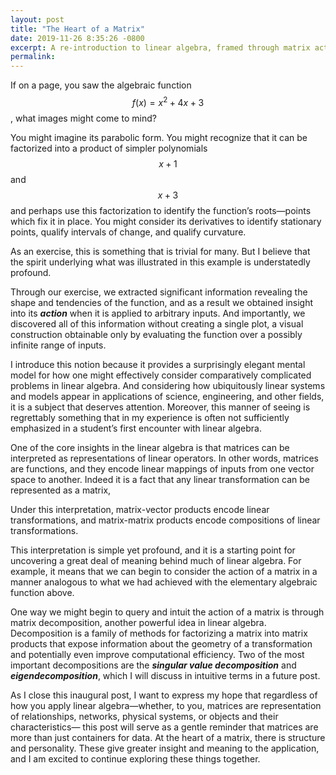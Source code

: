 ```yaml
---
layout: post
title: "The Heart of a Matrix"
date: 2019-11-26 8:35:26 -0800
excerpt: A re-introduction to linear algebra, framed through matrix action.
permalink:
---
```


If on a page, you saw the algebraic function $$f(x) = x^2 + 4x + 3$$, what images might come to mind?

You might imagine its parabolic form. You might recognize that it can be factorized into a product of simpler polynomials $$x + 1$$ and $$x + 3$$ and perhaps use this factorization to identify the function’s roots—points which fix it in place. You might consider its derivatives to identify stationary points, qualify intervals of change, and qualify curvature.

As an exercise, this is something that is trivial for many. But I believe that the spirit underlying what was illustrated in this example is understatedly profound.

Through our exercise, we extracted significant information revealing the shape and tendencies of the function, and as a result we obtained insight into its _**action**_ when it is applied to arbitrary inputs. And importantly, we discovered all of this information without creating a single plot, a visual construction obtainable only by evaluating the function over a possibly infinite range of inputs.

I introduce this notion because it provides a surprisingly elegant mental model for how one might effectively consider comparatively complicated problems in linear algebra. And considering how ubiquitously linear systems and models appear in applications of science, engineering, and other fields, it is a subject that deserves attention. Moreover, this manner of seeing is regrettably something that in my experience is often not sufficiently emphasized in a student’s first encounter with linear algebra.

One of the core insights in the linear algebra is that matrices can be interpreted as representations of linear operators. In other words, matrices are functions, and they encode linear mappings of inputs from one vector space to another. Indeed it is a fact that any linear transformation can be represented as a matrix,

Under this interpretation, matrix-vector products encode linear transformations, and matrix-matrix products encode compositions of linear transformations.

This interpretation is simple yet profound, and it is a starting point for uncovering a great deal of meaning behind much of linear algebra. For example, it means that we can begin to consider the action of a matrix in a manner analogous to what we had achieved with the elementary algebraic function above.

One way we might begin to query and intuit the action of a matrix is through matrix decomposition, another powerful idea in linear algebra. Decomposition is a family of methods for factorizing a matrix into matrix products that expose information about the geometry of a transformation and potentially even improve computational efficiency. Two of the most important decompositions are the _**singular value decomposition**_ and _**eigendecomposition**_, which I will discuss in intuitive terms in a future post.

As I close this inaugural post, I want to express my hope that regardless of how you apply linear algebra—whether, to you, matrices are representation of relationships, networks, physical systems, or objects and their characteristics— this post will serve as a gentle reminder that matrices are more than just containers for data. At the heart of a matrix, there is structure and personality. These give greater insight and meaning to the application, and I am excited to continue exploring these things together.
